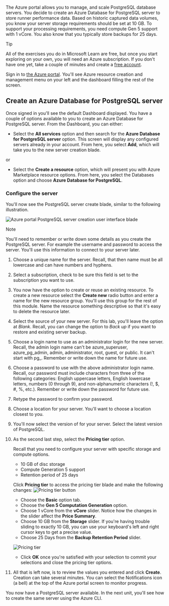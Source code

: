 The Azure portal allows you to manage, and scale PostgreSQL database servers. You decide to create an Azure Database for PostgreSQL server to store runner performance data. Based on historic captured data volumes, you know your server storage requirements should be set at 10 GB. To support your processing requirements, you need compute Gen 5 support with 1 vCore. You also know that you typically store backups for 25 days.

> [!TIP]
> All of the exercises you do in Microsoft Learn are free, but once you start exploring on your own, you will need an Azure subscription. If you don't have one yet, take a couple of minutes and create a [free account](https://azure.microsoft.com/free/?WT.mc_id=A261C142F).

Sign in to [the Azure portal](https://portal.azure.com?azure-portal=true). You'll see Azure resource creation and management menu on your left and the dashboard filling the rest of the screen.

## Create an Azure Database for PostgreSQL server

Once signed in you'll see the default Dashboard displayed. You have a couple of options available to you to create an Azure Database for PostgreSQL server. From the Dashboard, you can either:

- Select the **All services** option and then search for the **Azure Database for PostgreSQL server** option. This screen will display any configured servers already in your account. From here, you select **Add**, which will take you to the new server creation blade.

or

- Select the **Create a resource** option, which will present you with Azure Marketplace resource options. From here, you select the Databases option and choose **Azure Database for PostgreSQL**.

### Configure the server

You'll now see the PostgreSQL server create blade, similar to the following illustration.

![Azure portal PostgreSQL server creation user interface blade](../media-draft/4-create-blade.png)

> [!NOTE]
> You'll need to remember or write down some details as you create the PostgreSQL server. For example the username and password to access the server. You'll use this information to connect to your server later.

1. Choose a unique name for the server. Recall, that then name must be all lowercase and can have numbers and hyphens.

1. Select a subscription, check to be sure this field is set to the subscription you want to use.

1. You now have the option to create or reuse an existing resource. To create a new resource select the **Create new** radio button and enter a name for the new resource group. You'll use this group for the rest of this module. Name the resource something descriptive so that it's easy to delete the resource later.

1. Select the source of your new server. For this lab, you'll leave the option at _Blank_. Recall, you can change the option to _Back up_ if you want to restore and existing server backup.

1. Choose a login name to use as an administrator login for the new server. Recall, the admin login name can't be azure_superuser, azure_pg_admin, admin, administrator, root, guest, or public. It can't start with pg_. Remember or write down the name for future use.

1. Choose a password to use with the above administrator login name. Recall, our password must include characters from three of the following categories: English uppercase letters, English lowercase letters, numbers (0 through 9), and non-alphanumeric characters (!, $, #, %, etc.). Remember or write down the password for future use.

1. Retype the password to confirm your password.

1. Choose a location for your server. You'll want to choose a location closest to you.

1. You'll now select the version of for your server. Select the latest version of PostgreSQL.

1. As the second last step, select the **Pricing tier** option.

    Recall that you need to configure your server with specific storage and compute options.

    - 10 GB of disc storage
    - Compute Generation 5 support
    - Retention period of 25 days

    Click **Pricing tier** to access the pricing tier blade and make the following changes: ![Pricing tier button](../media-draft/4-azure-db-pricing-tier-button.png)

    - Choose the **Basic** option tab.
    - Choose the **Gen 5 Computation Generation** option.
    - Choose 1 vCore from the **vCore** slider. Notice how the changes in the slider affect the **Price Summary**.
    - Choose 10 GB from the **Storage** slider. If you're having trouble sliding to exactly 10 GB, you can use your keyboard's left and right cursor keys to get a precise value.
    - Choose 25 Days from the **Backup Retention Period** slider.

    ![Pricing tier](../media-draft/4-azure-db-pricing-tier.png)
    - Click **OK** once you're satisfied with your selection to commit your selections and close the pricing tier options.

1. All that is left now, is to review the values you entered and click **Create**. Creation can take several minutes. You can select the Notifications icon (a bell) at the top of the Azure portal screen to monitor progress.

You now have a PostgreSQL server available. In the next unit, you'll see how to create the same server using the Azure CLI.
